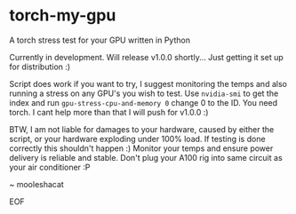 # torch-my-gpu
A torch stress test for your GPU written in Python

Currently in development. Will release v1.0.0 shortly... Just getting it set up for distribution :)

Script does work if you want to try, I suggest monitoring the temps and also running a stress on any GPU's you wish to test. Use `nvidia-smi` to get the index and run `gpu-stress-cpu-and-memory 0` change 0 to the ID. You need torch. I cant help more than that I will push for v1.0.0 :)

BTW, I am not liable for damages to your hardware, caused by either the script, or your hardware exploding under 100% load. If testing is done correctly this shouldn't happen :) Monitor your temps and ensure power delivery is reliable and stable. Don't plug your A100 rig into same circuit as your air conditioner :P

~ mooleshacat

EOF

